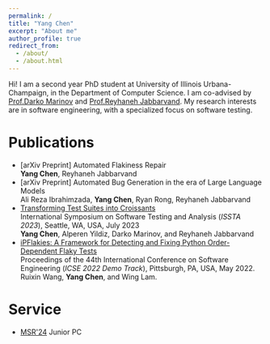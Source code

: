 ```yaml
---
permalink: /
title: "Yang Chen"
excerpt: "About me"
author_profile: true
redirect_from: 
  - /about/
  - /about.html
---
```

Hi! I am a second year PhD student at University of Illinois Urbana-Champaign, in the Department of Computer Science. I am co-advised by [Prof.Darko Marinov](https://mir.cs.illinois.edu/marinov/) and [Prof.Reyhaneh Jabbarvand](https://reyhaneh.cs.illinois.edu). My research interests are in software engineering, with a specialized focus on software testing.

Publications
======
- [arXiv Preprint] Automated Flakiness Repair  
**Yang Chen**, Reyhaneh Jabbarvand 
- [arXiv Preprint] Automated Bug Generation in the era of Large Language Models  
Ali Reza Ibrahimzada, **Yang Chen**, Ryan Rong, Reyhaneh Jabbarvand   
- [Transforming Test Suites into Croissants](https://dl.acm.org/doi/abs/10.1145/3597926.3598119)  
International Symposium on Software Testing and Analysis (*ISSTA 2023*), Seattle, WA, USA, July 2023  
**Yang Chen**, Alperen Yildiz, Darko Marinov, and Reyhaneh Jabbarvand  
- [iPFlakies: A Framework for Detecting and Fixing Python Order-Dependent Flaky Tests](https://dl.acm.org/doi/10.1145/3510454.3516846)  
Proceedings of the 44th International Conference on Software Engineering (*ICSE 2022 Demo Track*), Pittsburgh, PA, USA, May 2022.  
Ruixin Wang, **Yang Chen**, and Wing Lam.

Service
======
- [MSR'24](https://2024.msrconf.org) Junior PC